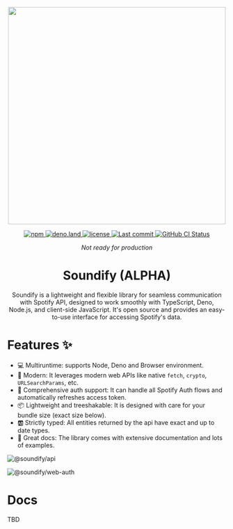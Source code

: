 <div align="center">
  <p align="center">
    <img align="center" width="500px" src="https://user-images.githubusercontent.com/51422045/220605177-226a80c8-9337-4e42-ae40-40787c82a5a9.png">
  </p>
  <p align="center">
    <a href="https://www.npmjs.com/package/@soundify">
      <img alt="npm" src="https://img.shields.io/npm/v/@soundify/api?color=1DB954">
    </a>
    <a href="https://deno.land/x/soundify">
      <img alt="deno.land" src="https://img.shields.io/github/v/tag/MellKam/soundify?color=1DB954&label=deno.land%2Fx&logo=deno">
    </a>
    <a href="https://github.com/MellKam/soundify/blob/main/LICENSE">
      <img alt="license" src="https://img.shields.io/github/license/MellKam/soundify?color=1DB954">
    </a>
    <a href="https://github.com/MellKam/soundify/commits/main">
      <img src="https://img.shields.io/github/last-commit/MellKam/soundify?color=1DB954" alt="Last commit" />
    </a>
    <a href="https://github.com/MellKam/soundify/actions">
      <img src="https://img.shields.io/github/actions/workflow/status/MellKam/soundify/ci.yaml?color=1DB954&label=CI&logo=github" alt="GitHub CI Status" />
    </a>
  </p>
</div>

<div align="center">
  <i>Not ready for production</i>
  <strong>
    <h1 align="center">Soundify (ALPHA)</h1>
  </strong>
  <p align="center">
    Soundify is a lightweight and flexible library for seamless communication with Spotify API, designed to work smoothly with TypeScript, Deno, Node.js, and client-side JavaScript. It's open source and provides an easy-to-use interface for accessing Spotify's data.
  </p>
</div>

# Features ✨

- 💻 Multiruntime: supports Node, Deno and Browser environment.
- 🚀 Modern: It leverages modern web APIs like native `fetch`, `crypto`, `URLSearchParams`, etc.
- 🔑 Comprehensive auth support: It can handle all Spotify Auth flows and automatically refreshes access token.
- 📦 Lightweight and treeshakable: It is designed with care for your bundle size (exact size below). 
- 🆎 Strictly typed: All entities returned by the api have exact and up to date types.
- 📖 Great docs: The library comes with extensive documentation and lots of examples.

![@soundify/api](https://deno.bundlejs.com/?q=%40soundify%2Fapi&badge=detailed)

![@soundify/web-auth](https://deno.bundlejs.com/?q=%40soundify%2Fweb-auth&badge=detailed)

# Docs

TBD